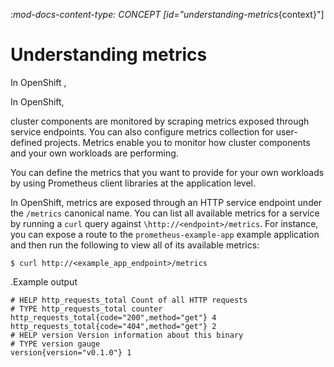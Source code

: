:_mod-docs-content-type: CONCEPT
[id="understanding-metrics_{context}"]
# Understanding metrics


In OpenShift ,


In OpenShift,

cluster components are monitored by scraping metrics exposed through service endpoints. You can also configure metrics collection for user-defined projects. Metrics enable you to monitor how cluster components and your own workloads are performing.

You can define the metrics that you want to provide for your own workloads by using Prometheus client libraries at the application level.

In OpenShift, metrics are exposed through an HTTP service endpoint under the `/metrics` canonical name. You can list all available metrics for a service by running a `curl` query against `\http://<endpoint>/metrics`. For instance, you can expose a route to the `prometheus-example-app` example application and then run the following to view all of its available metrics:

```terminal
$ curl http://<example_app_endpoint>/metrics
```

.Example output
```terminal
# HELP http_requests_total Count of all HTTP requests
# TYPE http_requests_total counter
http_requests_total{code="200",method="get"} 4
http_requests_total{code="404",method="get"} 2
# HELP version Version information about this binary
# TYPE version gauge
version{version="v0.1.0"} 1
```

